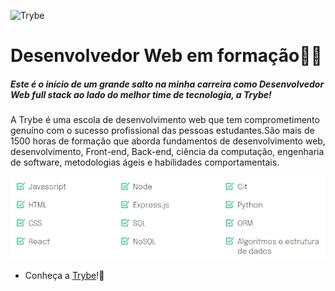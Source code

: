 ![Trybe](https://camo.githubusercontent.com/7dfc0454af14e15288ea9a0f2e39d1f05a7e15c412bc439b04fe138ab67add03/68747470733a2f2f75706c6f6164732d73736c2e776562666c6f772e636f6d2f3566626139386164393837323331636630656661336435382f3566626139633961393361326537373632343235386434395f4c6f676f2e737667)
# **Desenvolvedor Web em formação**👨‍💻
##### Este é o início de um grande salto na minha carreira como Desenvolvedor Web full stack ao lado do melhor time de tecnologia, a **Trybe**!
A Trybe é uma escola de desenvolvimento web que tem comprometimento genuíno com o sucesso profissional das pessoas estudantes.São mais de 1500 horas de formação que aborda fundamentos de desenvolvimento web, desenvolvimento, Front-end, Back-end, ciência da computação, engenharia de software, metodologias ágeis e habilidades comportamentais.

![Trybe](https://github.com/Junior030/trybe-exercises/blob/master/habilidades.png)

* Conheça a [Trybe](https://www.betrybe.com/)!🚀
